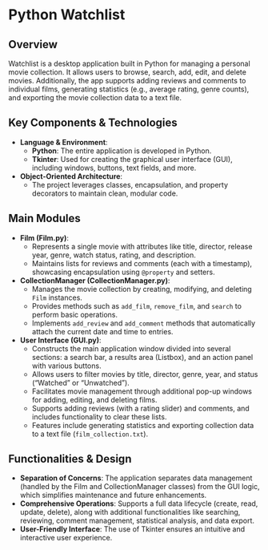 # Python Watchlist

## Overview
Watchlist is a desktop application built in Python for managing a personal movie collection. It allows users to browse, search, add, edit, and delete movies. Additionally, the app supports adding reviews and comments to individual films, generating statistics (e.g., average rating, genre counts), and exporting the movie collection data to a text file.
## Key Components & Technologies
- **Language & Environment**:
  - **Python**: The entire application is developed in Python.
  - **Tkinter**: Used for creating the graphical user interface (GUI), including windows, buttons, text fields, and more.
- **Object-Oriented Architecture**:
  - The project leverages classes, encapsulation, and property decorators to maintain clean, modular code.


## Main Modules
- **Film (Film.py)**:
  - Represents a single movie with attributes like title, director, release year, genre, watch status, rating, and description.
  - Maintains lists for reviews and comments (each with a timestamp), showcasing encapsulation using `@property` and setters.
- **CollectionManager (CollectionManager.py)**:
  - Manages the movie collection by creating, modifying, and deleting `Film` instances.
  - Provides methods such as `add_film`, `remove_film`, and `search` to perform basic operations.
  - Implements `add_review` and `add_comment` methods that automatically attach the current date and time to entries.
- **User Interface (GUI.py)**:
  - Constructs the main application window divided into several sections: a search bar, a results area (Listbox), and an action panel with various buttons.
  - Allows users to filter movies by title, director, genre, year, and status (“Watched” or “Unwatched”).
  - Facilitates movie management through additional pop-up windows for adding, editing, and deleting films.
  - Supports adding reviews (with a rating slider) and comments, and includes functionality to clear these lists.
  - Features include generating statistics and exporting collection data to a text file (`film_collection.txt`).

 
## Functionalities & Design
- **Separation of Concerns**: The application separates data management (handled by the Film and CollectionManager classes) from the GUI logic, which simplifies maintenance and future enhancements.
- **Comprehensive Operations**: Supports a full data lifecycle (create, read, update, delete), along with additional functionalities like searching, reviewing, comment management, statistical analysis, and data export.
- **User-Friendly Interface**: The use of Tkinter ensures an intuitive and interactive user experience.





